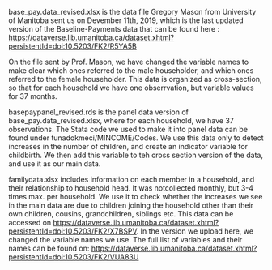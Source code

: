 base_pay.data_revised.xlsx is the data file Gregory Mason from University of Manitoba sent us on Devember 11th, 2019, which is the last updated version of the Baseline-Payments data that can be found here : https://dataverse.lib.umanitoba.ca/dataset.xhtml?persistentId=doi:10.5203/FK2/R5YA5B
 
On the file sent by Prof. Mason, we have changed the variable names to make clear which ones referred to the male householder, 
and which ones referred to the female householder. This data is organized as cross-section, so that for each household we have one obserrvation, but variable values for 37 months. 
 
basepaypanel_revised.rds is the panel data version of base_pay.data_revised.xlsx, where for each household, we have 37 observations. The Stata code we used to make it into panel data can be found under tunadokmeci/MINCOME/Codes. We use this data only to detect increases in the number of children, and create an indicator variable for childbirth. We then add this variable to teh cross section version of the data, and use it as our main data. 

familydata.xlsx includes information on each member in a household, and their relationship to household head. It was notcollected monthly, but 3-4 times max. per household. We use it to check whether the increases we see in the main data are due to children joining the household other than their own children, cousins, grandchildren, siblings etc. This data can be accessed on https://dataverse.lib.umanitoba.ca/dataset.xhtml?persistentId=doi:10.5203/FK2/X7BSPV. In the version we upload here, we changed the variable names we use. The full list of variables and their names can be found on: https://dataverse.lib.umanitoba.ca/dataset.xhtml?persistentId=doi:10.5203/FK2/VUA83U 


